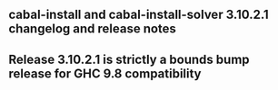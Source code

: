 cabal-install and cabal-install-solver 3.10.2.1 changelog and release notes
---

## Release 3.10.2.1 is strictly a bounds bump release for GHC 9.8 compatibility
